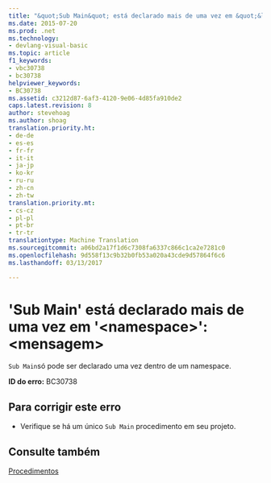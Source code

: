 ```yaml
---
title: "&quot;Sub Main&quot; está declarado mais de uma vez em &quot;&lt;namespace&gt;&quot;: &lt;mensagem&gt; | Documentos do Microsoft"
ms.date: 2015-07-20
ms.prod: .net
ms.technology:
- devlang-visual-basic
ms.topic: article
f1_keywords:
- vbc30738
- bc30738
helpviewer_keywords:
- BC30738
ms.assetid: c3212d87-6af3-4120-9e06-4d85fa910de2
caps.latest.revision: 8
author: stevehoag
ms.author: shoag
translation.priority.ht:
- de-de
- es-es
- fr-fr
- it-it
- ja-jp
- ko-kr
- ru-ru
- zh-cn
- zh-tw
translation.priority.mt:
- cs-cz
- pl-pl
- pt-br
- tr-tr
translationtype: Machine Translation
ms.sourcegitcommit: a06bd2a17f1d6c7308fa6337c866c1ca2e7281c0
ms.openlocfilehash: 9d558f13c9b32b0fb53a020a43cde9d57864f6c6
ms.lasthandoff: 03/13/2017

---
```

# <a name="39sub-main39-is-declared-more-than-once-in-39ltnamespacegt39-ltmessagegt"></a>'Sub Main' está declarado mais de uma vez em '&lt;namespace&gt;': &lt;mensagem&gt;
`Sub Main`só pode ser declarado uma vez dentro de um namespace.  
  
 **ID do erro:** BC30738  
  
## <a name="to-correct-this-error"></a>Para corrigir este erro  
  
-   Verifique se há um único `Sub Main` procedimento em seu projeto.  
  
## <a name="see-also"></a>Consulte também  
 [Procedimentos](../../visual-basic/programming-guide/language-features/procedures/index.md)
